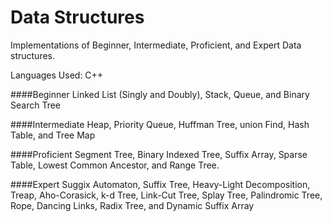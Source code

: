 # Data Structures
Implementations of Beginner, Intermediate, Proficient, and Expert Data structures.

Languages Used: C++

####Beginner
Linked List (Singly and Doubly), Stack, Queue, and Binary Search Tree

####Intermediate
Heap, Priority Queue, Huffman Tree, union Find, Hash Table, and Tree Map

####Proficient
Segment Tree, Binary Indexed Tree, Suffix Array, Sparse Table, Lowest Common Ancestor, and Range Tree.

####Expert
Suggix Automaton, Suffix Tree, Heavy-Light Decomposition, Treap, Aho-Corasick, k-d Tree, Link-Cut Tree, Splay Tree, Palindromic Tree, Rope, Dancing Links, Radix Tree, and Dynamic Suffix Array
